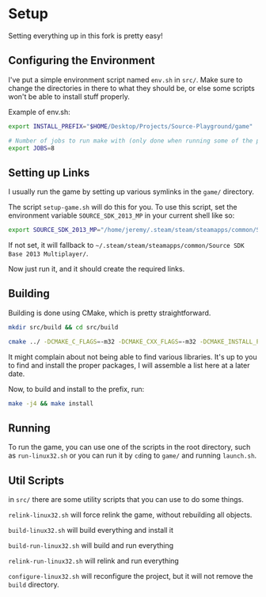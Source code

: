 # Setup

Setting everything up in this fork is pretty easy!

## Configuring the Environment

I've put a simple environment script named `env.sh` in `src/`. Make sure to change the directories in there to what they should be, or else some scripts won't be able to install stuff properly. 

Example of env.sh:
```bash
export INSTALL_PREFIX="$HOME/Desktop/Projects/Source-Playground/game" 

# Number of jobs to run make with (only done when running some of the provided scripts)
export JOBS=8
```

## Setting up Links

I usually run the game by setting up various symlinks in the `game/` directory.

The script `setup-game.sh` will do this for you. To use this script, set the environment variable `SOURCE_SDK_2013_MP` in your current shell like so:

```bash
export SOURCE_SDK_2013_MP="/home/jeremy/.steam/steam/steamapps/common/Source SDK Base 2013 Multiplayer/"
```

If not set, it will fallback to `~/.steam/steam/steamapps/common/Source SDK Base 2013 Multiplayer/`.

Now just run it, and it should create the required links.

## Building

Building is done using CMake, which is pretty straightforward.

```bash
mkdir src/build && cd src/build

cmake ../ -DCMAKE_C_FLAGS=-m32 -DCMAKE_CXX_FLAGS=-m32 -DCMAKE_INSTALL_PREFIX=/your/build/prefix
```

It might complain about not being able to find various libraries. It's up to you to find and install the proper packages, I will assemble a list here at a later date.

Now, to build and install to the prefix, run:
```bash
make -j4 && make install
```

## Running

To run the game, you can use one of the scripts in the root directory, such as `run-linux32.sh` or you can run it by `cd`ing to `game/` and running `launch.sh`.

## Util Scripts

in `src/` there are some utility scripts that you can use to do some things.

`relink-linux32.sh` will force relink the game, without rebuilding all objects. 

`build-linux32.sh` will build everything and install it

`build-run-linux32.sh` will build and run everything

`relink-run-linux32.sh` will relink and run everything

`configure-linux32.sh` will reconfigure the project, but it will not remove the `build` directory.
